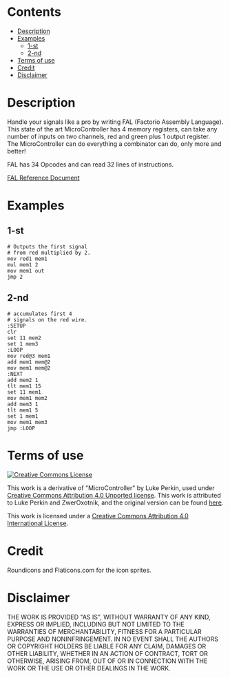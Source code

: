 # Contents

* [Description](#description)
* [Examples](#examples)
    * [1-st](#1-st)
    * [2-nd](#2-nd)
* [Terms of use](#terms-of-use)
* [Credit](#credit)
* [Disclaimer](#disclaimer)

# Description

Handle your signals like a pro by writing FAL (Factorio Assembly Language).
This state of the art MicroController has 4 memory registers, can take any number of inputs on two channels, red and green plus 1 output register.\
The MicroController can do everything a combinator can do, only more and better!

FAL has 34 Opcodes and can read 32 lines of instructions.

[FAL Reference Document](/FAL_REFERENCE.pdf)

# Examples

## 1-st

```
# Outputs the first signal
# from red multiplied by 2.
mov red1 mem1
mul mem1 2
mov mem1 out
jmp 2
```

## 2-nd

```
# accumulates first 4
# signals on the red wire.
:SETUP
clr
set 11 mem2
set 1 mem3
:LOOP
mov red@3 mem1
add mem1 mem@2
mov mem1 mem@2
:NEXT
add mem2 1
tlt mem1 15
set 11 mem1
mov mem1 mem2
add mem3 1
tlt mem1 5
set 1 mem1
mov mem1 mem3
jmp :LOOP
```

# <a name="terms-of-use"></a> Terms of use

[![Creative Commons License](https://licensebuttons.net/l/by/4.0/88x31.png)](https://creativecommons.org/licenses/by/4.0/)

This work is a derivative of "MicroController" by Luke Perkin, used under [Creative Commons Attribution 4.0 Unported license](https://creativecommons.org/licenses/by/4.0/). This work is attributed to Luke Perkin and ZwerOxotnik, and the original version can be found [here](https://mods.factorio.com/mod/microcontroller).

This work is licensed under a [Creative Commons Attribution 4.0 International License](/LICENSE).

# Credit

Roundicons and Flaticons.com for the icon sprites.

# Disclaimer

THE WORK IS PROVIDED "AS IS", WITHOUT WARRANTY OF ANY KIND, EXPRESS OR
IMPLIED, INCLUDING BUT NOT LIMITED TO THE WARRANTIES OF MERCHANTABILITY,
FITNESS FOR A PARTICULAR PURPOSE AND NONINFRINGEMENT. IN NO EVENT SHALL THE
AUTHORS OR COPYRIGHT HOLDERS BE LIABLE FOR ANY CLAIM, DAMAGES OR OTHER
LIABILITY, WHETHER IN AN ACTION OF CONTRACT, TORT OR OTHERWISE, ARISING FROM,
OUT OF OR IN CONNECTION WITH THE WORK OR THE USE OR OTHER DEALINGS IN THE
WORK.
